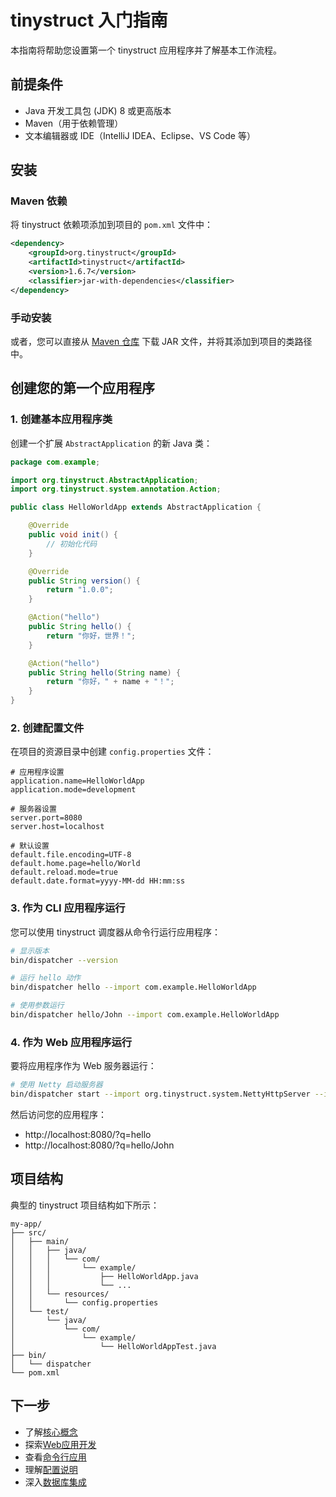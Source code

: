 # tinystruct 入门指南

本指南将帮助您设置第一个 tinystruct 应用程序并了解基本工作流程。

## 前提条件

- Java 开发工具包 (JDK) 8 或更高版本
- Maven（用于依赖管理）
- 文本编辑器或 IDE（IntelliJ IDEA、Eclipse、VS Code 等）

## 安装

### Maven 依赖

将 tinystruct 依赖项添加到项目的 `pom.xml` 文件中：

```xml
<dependency>
    <groupId>org.tinystruct</groupId>
    <artifactId>tinystruct</artifactId>
    <version>1.6.7</version>
    <classifier>jar-with-dependencies</classifier>
</dependency>
```

### 手动安装

或者，您可以直接从 [Maven 仓库](https://mvnrepository.com/artifact/org.tinystruct/tinystruct) 下载 JAR 文件，并将其添加到项目的类路径中。

## 创建您的第一个应用程序

### 1. 创建基本应用程序类

创建一个扩展 `AbstractApplication` 的新 Java 类：

```java
package com.example;

import org.tinystruct.AbstractApplication;
import org.tinystruct.system.annotation.Action;

public class HelloWorldApp extends AbstractApplication {

    @Override
    public void init() {
        // 初始化代码
    }

    @Override
    public String version() {
        return "1.0.0";
    }

    @Action("hello")
    public String hello() {
        return "你好，世界！";
    }

    @Action("hello")
    public String hello(String name) {
        return "你好，" + name + "！";
    }
}
```

### 2. 创建配置文件

在项目的资源目录中创建 `config.properties` 文件：

```properties
# 应用程序设置
application.name=HelloWorldApp
application.mode=development

# 服务器设置
server.port=8080
server.host=localhost

# 默认设置
default.file.encoding=UTF-8
default.home.page=hello/World
default.reload.mode=true
default.date.format=yyyy-MM-dd HH:mm:ss
```

### 3. 作为 CLI 应用程序运行

您可以使用 tinystruct 调度器从命令行运行应用程序：

```bash
# 显示版本
bin/dispatcher --version

# 运行 hello 动作
bin/dispatcher hello --import com.example.HelloWorldApp

# 使用参数运行
bin/dispatcher hello/John --import com.example.HelloWorldApp
```

### 4. 作为 Web 应用程序运行

要将应用程序作为 Web 服务器运行：

```bash
# 使用 Netty 启动服务器
bin/dispatcher start --import org.tinystruct.system.NettyHttpServer --import com.example.HelloWorldApp
```

然后访问您的应用程序：
- http://localhost:8080/?q=hello
- http://localhost:8080/?q=hello/John

## 项目结构

典型的 tinystruct 项目结构如下所示：

```
my-app/
├── src/
│   ├── main/
│   │   ├── java/
│   │   │   └── com/
│   │   │       └── example/
│   │   │           ├── HelloWorldApp.java
│   │   │           └── ...
│   │   └── resources/
│   │       └── config.properties
│   └── test/
│       └── java/
│           └── com/
│               └── example/
│                   └── HelloWorldAppTest.java
├── bin/
│   └── dispatcher
└── pom.xml
```

## 下一步

- 了解[核心概念](core-concepts.md)
- 探索[Web应用开发](web-applications.md)
- 查看[命令行应用](cli-applications.md)
- 理解[配置说明](configuration.md)
- 深入[数据库集成](database.md)
